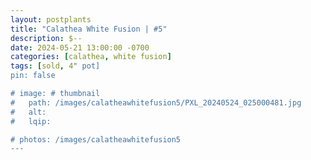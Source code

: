 ```yaml
---
layout: postplants
title: "Calathea White Fusion | #5"
description: $--
date: 2024-05-21 13:00:00 -0700
categories: [calathea, white fusion]
tags: [sold, 4" pot]
pin: false

# image: # thumbnail
#   path: /images/calatheawhitefusion5/PXL_20240524_025000481.jpg
#   alt:
#   lqip:

# photos: /images/calatheawhitefusion5
---
```



